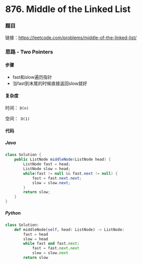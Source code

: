 # 876. Middle of the Linked List

### 题目

链接：https://leetcode.com/problems/middle-of-the-linked-list/



### 思路 - Two Pointers

#### 步骤

- fast和slow遍历指针
- 当fast到末尾的时候直接返回slow就好



#### 复杂度

时间： `O(n)`

空间：` O(1)`



#### 代码

##### Java

```java
class Solution {
    public ListNode middleNode(ListNode head) {
        ListNode fast = head;
        ListNode slow = head;
        while(fast != null && fast.next != null) {
            fast = fast.next.next;
            slow = slow.next;
        }
        return slow;
    }
}
```



##### Python

```python
class Solution:
    def middleNode(self, head: ListNode) -> ListNode:
        fast = head
        slow = head
        while fast and fast.next:
            fast = fast.next.next
            slow = slow.next
        return slow
```

